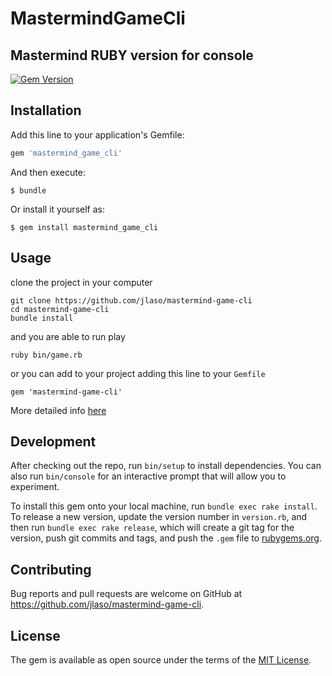# MastermindGameCli

## Mastermind RUBY version for console

[![Gem Version](https://badge.fury.io/rb/mastermind-game-cli.svg)](https://badge.fury.io/rb/mastermind-game-cli)

## Installation

Add this line to your application's Gemfile:

```ruby
gem 'mastermind_game_cli'
```

And then execute:

    $ bundle

Or install it yourself as:

    $ gem install mastermind_game_cli


## Usage

clone the project in your computer

```
git clone https://github.com/jlaso/mastermind-game-cli
cd mastermind-game-cli
bundle install
```

and you are able to run play

``` 
ruby bin/game.rb
```


or you can add to your project adding this line to your `Gemfile`

```
gem 'mastermind-game-cli'
```


More detailed info [here](https://rubygems.org/gems/mastermind-game-cli)

## Development

After checking out the repo, run `bin/setup` to install dependencies. You can also run `bin/console` for an interactive prompt that will allow you to experiment.

To install this gem onto your local machine, run `bundle exec rake install`. To release a new version, update the version number in `version.rb`, and then run `bundle exec rake release`, which will create a git tag for the version, push git commits and tags, and push the `.gem` file to [rubygems.org](https://rubygems.org).

## Contributing

Bug reports and pull requests are welcome on GitHub at https://github.com/jlaso/mastermind-game-cli.


## License

The gem is available as open source under the terms of the [MIT License](http://opensource.org/licenses/MIT).

